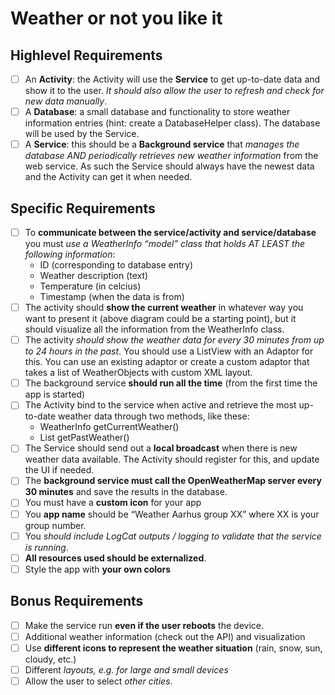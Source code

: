 # Weather or not you like it

## Highlevel Requirements

- [ ] An **Activity**: the Activity will use the **Service** to get up-to-date data and show it to the user. *It should also allow the user to refresh and check for new data manually*.
- [ ] A **Database**: a small database and functionality to store weather information entries (hint: create a DatabaseHelper class). The database will be used by the Service.
- [ ] A **Service**: this should be a **Background service** that *manages the database AND periodically retrieves new weather information* from the web service. As such the Service should always have the newest data and the Activity can get it when needed.

## Specific Requirements

- [ ] To **communicate between the service/activity and service/database** you must *use a WeatherInfo “model” class that holds AT LEAST the following information*:  
  - ID (corresponding to database entry)  
  - Weather description (text)  
  - Temperature (in celcius)  
  - Timestamp (when the data is from)    
- [ ] The activity should **show the current weather** in whatever way you want to present it (above diagram could be a starting point), but it should visualize all the information from the WeatherInfo class.
- [ ] The activity *should show the weather data for every 30 minutes from up to 24 hours in the past*. You should use a ListView with an Adaptor for this. You can use an existing adaptor or create a custom adaptor that takes a list of WeatherObjects with custom XML layout.
- [ ] The background service **should run all the time** (from the first time the app is started)
- [ ] The Activity bind to the service when active and retrieve the most up-to-date weather data through two methods, like these:  
  - WeatherInfo getCurrentWeather()  
  - List<WeatherInfo> getPastWeather()  
- [ ] The Service should send out a **local broadcast** when there is new weather data available. The Activity should register for this, and update the UI if needed.
- [ ] The **background service must call the OpenWeatherMap server every 30 minutes** and save the results in the database.
- [ ] You must have a **custom icon** for your app
- [ ] You **app name** should be “Weather Aarhus group XX” where XX is your group number.
- [ ] You *should include LogCat outputs / logging to validate that the service is running*.
- [ ] **All resources used should be externalized**.
- [ ] Style the app with **your own colors**

## Bonus Requirements

- [ ] Make the service run **even if the user reboots** the device.
- [ ] Additional weather information (check out the API) and visualization
- [ ] Use **different icons to represent the weather situation** (rain, snow, sun, cloudy, etc.)
- [ ] Different *layouts, e.g. for large and small devices*
- [ ] Allow the user to select *other cities*.